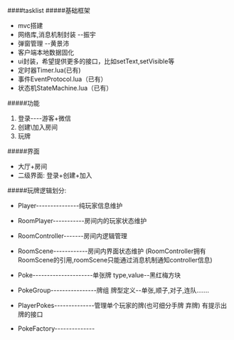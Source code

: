 ####tasklist
#####基础框架
- mvc搭建
- 网络库,消息机制封装  --振宇
- 弹窗管理 --黄景沛
- 客户端本地数据固化
- ui封装，希望提供更多的接口，比如setText,setVisible等
- 定时器Timer.lua(已有)
- 事件EventProtocol.lua（已有）
- 状态机StateMachine.lua（已有）

#####功能
1. 登录----游客+微信
2. 创建\加入房间
3. 玩牌

#####界面
- 大厅+房间
- 二级界面: 登录+创建+加入

#####玩牌逻辑划分:
- Player---------------纯玩家信息维护
- RoomPlayer-----------房间内的玩家状态维护
- RoomController-------房间内逻辑管理
- RoomScene------------房间内界面状态维护 (RoomController拥有RoomScene的引用,roomScene只能通过消息机制通知controller信息)

- Poke---------------------单张牌 type,value--黑红梅方块
- PokeGroup----------------牌组 牌型定义--单张,顺子,对子,连队....... 
- PlayerPokes--------------管理单个玩家的牌(也可细分手牌 弃牌)  有提示出牌的接口
- PokeFactory--------------





